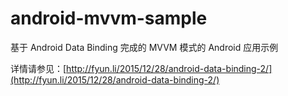 # android-mvvm-sample
基于 Android Data Binding 完成的 MVVM 模式的 Android 应用示例

详情请参见：[http://fyun.li/2015/12/28/android-data-binding-2/](http://fyun.li/2015/12/28/android-data-binding-2/)
